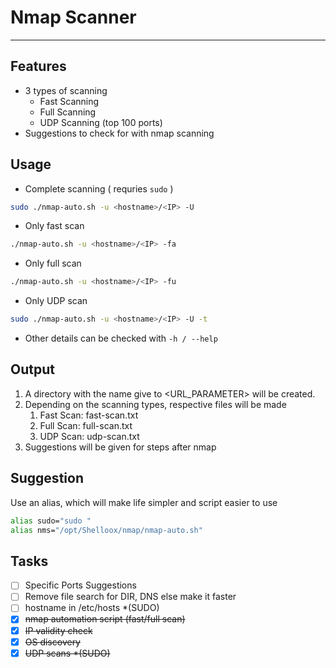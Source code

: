 # Nmap Scanner
---
## Features
- 3 types of scanning
  - Fast Scanning
  - Full Scanning
  - UDP Scanning (top 100 ports)
- Suggestions to check for with nmap scanning

## Usage
- Complete scanning ( requries `sudo` )
```bash
sudo ./nmap-auto.sh -u <hostname>/<IP> -U
```

- Only fast scan
```bash
./nmap-auto.sh -u <hostname>/<IP> -fa
```

- Only full scan
```bash
./nmap-auto.sh -u <hostname>/<IP> -fu
```

- Only UDP scan
```bash
sudo ./nmap-auto.sh -u <hostname>/<IP> -U -t
```

- Other details can be checked with `-h / --help`

## Output
1. A directory with the name give to <URL_PARAMETER> will be created.
1. Depending on the scanning types, respective files will be made
   1. Fast Scan: fast-scan.txt
   1. Full Scan: full-scan.txt
   1. UDP  Scan: udp-scan.txt
1. Suggestions will be given for steps after nmap 

## Suggestion
Use an alias, which will make life simpler and script easier to use
```bash
alias sudo="sudo "
alias nms="/opt/Shelloox/nmap/nmap-auto.sh"
```

## Tasks
- [ ] Specific Ports Suggestions
- [ ] Remove file search for DIR, DNS else make it faster
- [ ] hostname in /etc/hosts *(SUDO)
- [x] ~~nmap automation script (fast/full scan)~~
- [x] ~~IP validity check~~
- [x] ~~OS discovery~~
- [x] ~~UDP scans *(SUDO)~~